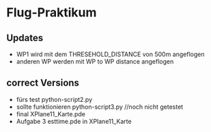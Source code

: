 # Flug-Praktikum

##  Updates
- WP1 wird mit dem THRESEHOLD_DISTANCE von 500m angeflogen 
- anderen WP werden mit WP to WP distance angeflogen 

## correct Versions 
- fürs test python-script2.py
- sollte funktionieren python-script3.py //noch nicht getestet
- final XPlane11_Karte.pde 
- Aufgabe 3 esttime.pde in XPlane11_Karte


